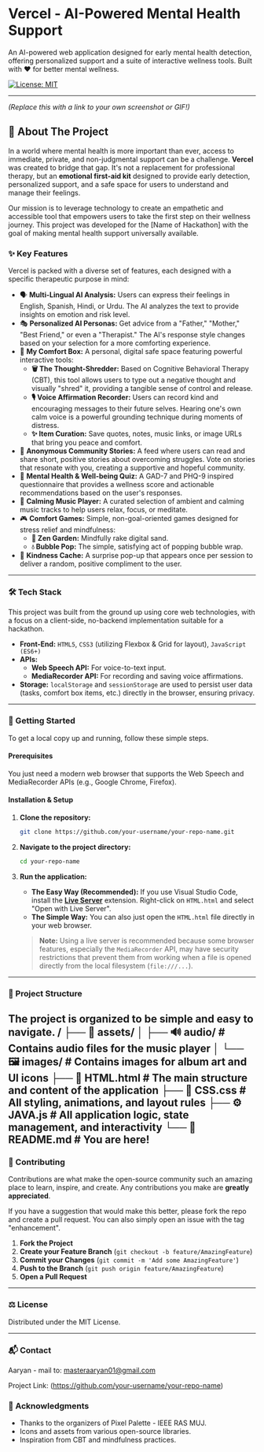 # Vercel - AI-Powered Mental Health Support

An AI-powered web application designed for early mental health detection, offering personalized support and a suite of interactive wellness tools. Built with ❤️ for better mental wellness.

[![License: MIT](https://img.shields.io/badge/License-MIT-yellow.svg)](https://opensource.org/licenses/MIT)

---

*(Replace this with a link to your own screenshot or GIF!)*

## 📜 About The Project

In a world where mental health is more important than ever, access to immediate, private, and non-judgmental support can be a challenge. **Vercel** was created to bridge that gap. It's not a replacement for professional therapy, but an **emotional first-aid kit** designed to provide early detection, personalized support, and a safe space for users to understand and manage their feelings.

Our mission is to leverage technology to create an empathetic and accessible tool that empowers users to take the first step on their wellness journey. This project was developed for the [Name of Hackathon] with the goal of making mental health support universally available.

### ✨ Key Features

Vercel is packed with a diverse set of features, each designed with a specific therapeutic purpose in mind:

*   🗣️ **Multi-Lingual AI Analysis:** Users can express their feelings in English, Spanish, Hindi, or Urdu. The AI analyzes the text to provide insights on emotion and risk level.
*   🎭 **Personalized AI Personas:** Get advice from a "Father," "Mother," "Best Friend," or even a "Therapist." The AI's response style changes based on your selection for a more comforting experience.
*   🧸 **My Comfort Box:** A personal, digital safe space featuring powerful interactive tools:
    *   **🗑️ The Thought-Shredder:** Based on Cognitive Behavioral Therapy (CBT), this tool allows users to type out a negative thought and visually "shred" it, providing a tangible sense of control and release.
    *   **🎙️ Voice Affirmation Recorder:** Users can record kind and encouraging messages to their future selves. Hearing one's own calm voice is a powerful grounding technique during moments of distress.
    *   **✨ Item Curation:** Save quotes, notes, music links, or image URLs that bring you peace and comfort.
*   💖 **Anonymous Community Stories:** A feed where users can read and share short, positive stories about overcoming struggles. Vote on stories that resonate with you, creating a supportive and hopeful community.
*   📝 **Mental Health & Well-being Quiz:** A GAD-7 and PHQ-9 inspired questionnaire that provides a wellness score and actionable recommendations based on the user's responses.
*   🎵 **Calming Music Player:** A curated selection of ambient and calming music tracks to help users relax, focus, or meditate.
*   🎮 **Comfort Games:** Simple, non-goal-oriented games designed for stress relief and mindfulness:
    *   **🧘 Zen Garden:** Mindfully rake digital sand.
    *   **💧 Bubble Pop:** The simple, satisfying act of popping bubble wrap.
*   🎁 **Kindness Cache:** A surprise pop-up that appears once per session to deliver a random, positive compliment to the user.

---

### 🛠️ Tech Stack

This project was built from the ground up using core web technologies, with a focus on a client-side, no-backend implementation suitable for a hackathon.

*   **Front-End:** `HTML5`, `CSS3` (utilizing Flexbox & Grid for layout), `JavaScript (ES6+)`
*   **APIs:**
    *   **Web Speech API:** For voice-to-text input.
    *   **MediaRecorder API:** For recording and saving voice affirmations.
*   **Storage:** `localStorage` and `sessionStorage` are used to persist user data (tasks, comfort box items, etc.) directly in the browser, ensuring privacy.

---

### 🚀 Getting Started

To get a local copy up and running, follow these simple steps.

#### Prerequisites

You just need a modern web browser that supports the Web Speech and MediaRecorder APIs (e.g., Google Chrome, Firefox).

#### Installation & Setup

1.  **Clone the repository:**
    ```sh
    git clone https://github.com/your-username/your-repo-name.git
    ```
2.  **Navigate to the project directory:**
    ```sh
    cd your-repo-name
    ```
3.  **Run the application:**
    *   **The Easy Way (Recommended):** If you use Visual Studio Code, install the **[Live Server](https://marketplace.visualstudio.com/items?itemName=ritwickdey.LiveServer)** extension. Right-click on `HTML.html` and select "Open with Live Server".
    *   **The Simple Way:** You can also just open the `HTML.html` file directly in your web browser.
    
    > **Note:** Using a live server is recommended because some browser features, especially the `MediaRecorder` API, may have security restrictions that prevent them from working when a file is opened directly from the local filesystem (`file:///...`).

---

### 📂 Project Structure

The project is organized to be simple and easy to navigate.
/
├── 📂 assets/
│ ├── 🔊 audio/ # Contains audio files for the music player
│ └── 🖼️ images/ # Contains images for album art and UI icons
├── 📄 HTML.html # The main structure and content of the application
├── 🎨 CSS.css # All styling, animations, and layout rules
├── ⚙️ JAVA.js # All application logic, state management, and interactivity
└── 📖 README.md # You are here!
---

### 🤝 Contributing

Contributions are what make the open-source community such an amazing place to learn, inspire, and create. Any contributions you make are **greatly appreciated**.

If you have a suggestion that would make this better, please fork the repo and create a pull request. You can also simply open an issue with the tag "enhancement".

1.  **Fork the Project**
2.  **Create your Feature Branch** (`git checkout -b feature/AmazingFeature`)
3.  **Commit your Changes** (`git commit -m 'Add some AmazingFeature'`)
4.  **Push to the Branch** (`git push origin feature/AmazingFeature`)
5.  **Open a Pull Request**

---

### ⚖️ License

Distributed under the MIT License.

---

### 📬 Contact

Aaryan  - mail to: masteraaryan01@gmail.com

Project Link: (https://github.com/your-username/your-repo-name)

### 🙏 Acknowledgments

*   Thanks to the organizers of Pixel Palette - IEEE RAS MUJ.
*   Icons and assets from various open-source libraries.
*   Inspiration from CBT and mindfulness practices.
